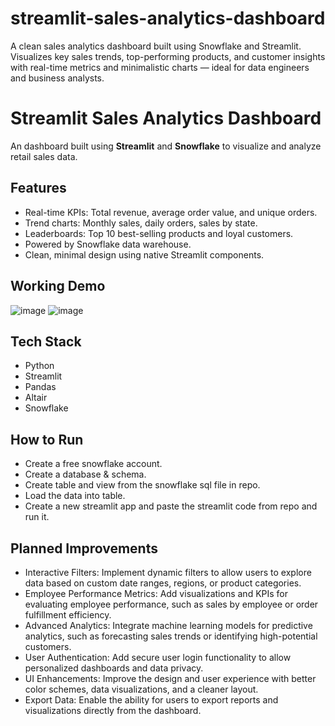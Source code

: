 # streamlit-sales-analytics-dashboard
A clean sales analytics dashboard built using Snowflake and Streamlit. Visualizes key sales trends, top-performing products, and customer insights with real-time metrics and minimalistic charts — ideal for data engineers and business analysts.

# Streamlit Sales Analytics Dashboard

An dashboard built using **Streamlit** and **Snowflake** to visualize and analyze retail sales data.

## Features

- Real-time KPIs: Total revenue, average order value, and unique orders.
- Trend charts: Monthly sales, daily orders, sales by state.
- Leaderboards: Top 10 best-selling products and loyal customers.
- Powered by Snowflake data warehouse.
- Clean, minimal design using native Streamlit components.

## Working Demo
![image](https://github.com/user-attachments/assets/7645ead0-3260-4075-949d-c5ce09ccacd4)
![image](https://github.com/user-attachments/assets/034d926c-b10a-446e-b309-1662c86365a6)


## Tech Stack

- Python
- Streamlit
- Pandas
- Altair
- Snowflake

## How to Run

- Create a free snowflake account.
- Create a database & schema.
- Create table and view from the snowflake sql file in repo.
- Load the data into table.
- Create a new streamlit app and paste the streamlit code from repo and run it.

## Planned Improvements
- Interactive Filters: Implement dynamic filters to allow users to explore data based on custom date ranges, regions, or product categories.
- Employee Performance Metrics: Add visualizations and KPIs for evaluating employee performance, such as sales by employee or order fulfillment efficiency.
- Advanced Analytics: Integrate machine learning models for predictive analytics, such as forecasting sales trends or identifying high-potential customers.
- User Authentication: Add secure user login functionality to allow personalized dashboards and data privacy.
- UI Enhancements: Improve the design and user experience with better color schemes, data visualizations, and a cleaner layout.
- Export Data: Enable the ability for users to export reports and visualizations directly from the dashboard.
